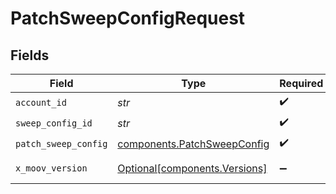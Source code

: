 # PatchSweepConfigRequest


## Fields

| Field                                                                      | Type                                                                       | Required                                                                   | Description                                                                |
| -------------------------------------------------------------------------- | -------------------------------------------------------------------------- | -------------------------------------------------------------------------- | -------------------------------------------------------------------------- |
| `account_id`                                                               | *str*                                                                      | :heavy_check_mark:                                                         | N/A                                                                        |
| `sweep_config_id`                                                          | *str*                                                                      | :heavy_check_mark:                                                         | N/A                                                                        |
| `patch_sweep_config`                                                       | [components.PatchSweepConfig](../../models/components/patchsweepconfig.md) | :heavy_check_mark:                                                         | N/A                                                                        |
| `x_moov_version`                                                           | [Optional[components.Versions]](../../models/components/versions.md)       | :heavy_minus_sign:                                                         | Specify an API version.                                                    |